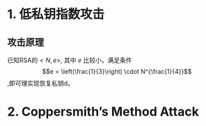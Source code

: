 # 1. 低私钥指数攻击

## 攻击原理

已知RSA的$<N, e>$, 其中 $e$ 比较小，满足条件$$e < \left(\frac{1}{3}\right) \cdot N^{\frac{1}{4}}$$,即可理实现恢复私钥d。


# 2. Coppersmith’s Method Attack

